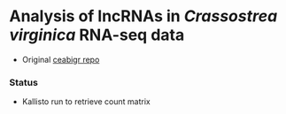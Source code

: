 # Analysis of lncRNAs in _Crassostrea virginica_ RNA-seq data 

* Original [ceabigr repo](https://github.com/sr320/ceabigr)

### Status
* Kallisto run to retrieve count matrix
